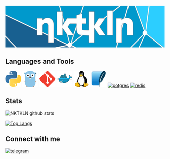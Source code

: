![Header](https://github.com/NKTKLN/NKTKLN/blob/main/attachments/background.png)

## Languages and Tools
<a href="https://www.python.org/"><img src="https://github.com/NKTKLN/NKTKLN/blob/main/attachments/icons/python.png" alt="python"/></a>
<a href="https://golang.org/"><img src="https://github.com/NKTKLN/NKTKLN/blob/main/attachments/icons/golang.png" alt="golang"/></a>
<a href="https://git-scm.com/"><img src="https://github.com/NKTKLN/NKTKLN/blob/main/attachments/icons/git.png" alt="git"/></a>
<a href=""><img src="https://github.com/NKTKLN/NKTKLN/blob/main/attachments/icons/docker.png" alt="docker"/></a>
<a href="https://www.linux.org/"><img src="https://github.com/NKTKLN/NKTKLN/blob/main/attachments/icons/linux.png" alt="linux"/></a>
<a href="https://www.sqlite.org/index.html"><img src="https://github.com/NKTKLN/NKTKLN/blob/main/attachments/icons/sqlite.png" alt="sqlite"/></a>
<a href="https://www.postgresql.org/"><img src="" alt="potgres"/></a>
<a href="https://redis.io/"><img src="" alt="redis"/></a>

## Stats

![NKTKLN github stats](https://github-readme-stats.vercel.app/api?username=NKTKLN&count_private=true&show_icons=true)

[![Top Langs](https://github-readme-stats.vercel.app/api/top-langs/?username=NKTKLN&layout=compact)](https://github.com/anuraghazra/github-readme-stats)

## Connect with me
<a href="https://t.me/NKTKLN"><img src="https://img.icons8.com/fluent/144/000000/telegram-app.png" alt="telegram" width="44" height="44"/></a>
